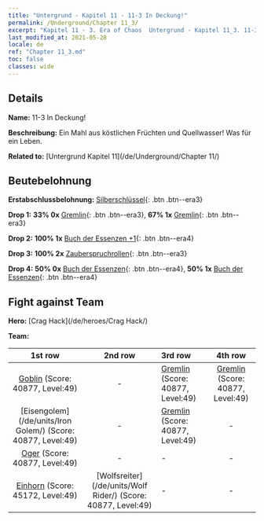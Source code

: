 ```yaml
---
title: "Untergrund - Kapitel 11 - 11-3 In Deckung!"
permalink: /Underground/Chapter 11_3/
excerpt: "Kapitel 11 - 3. Era of Chaos  Untergrund - Kapitel 11_3. 11-3 In Deckung!"
last_modified_at: 2021-05-28
locale: de
ref: "Chapter 11_3.md"
toc: false
classes: wide
---
```


## Details

 **Name:** 11-3 In Deckung!

 **Beschreibung:** Ein Mahl aus köstlichen Früchten und Quellwasser! Was für ein Leben.

 **Related to:** [Untergrund Kapitel 11](/de/Underground/Chapter 11/)

## Beutebelohnung

 **Erstabschlussbelohnung:** [Silberschlüssel](/ItemsDE/con_693/){: .btn .btn--era3}

 **Drop 1:** **33% 0x** [Gremlin](/ItemsDE/unt_235/){: .btn .btn--era3}, **67% 1x** [Gremlin](/ItemsDE/unt_235/){: .btn .btn--era3}

 **Drop 2:** **100% 1x** [Buch der Essenzen +1](/ItemsDE/mat_46/){: .btn .btn--era4}

 **Drop 3:** **100% 2x** [Zauberspruchrollen](/ItemsDE/con_694/){: .btn .btn--era3}

 **Drop 4:** **50% 0x** [Buch der Essenzen](/ItemsDE/mat_39/){: .btn .btn--era4}, **50% 1x** [Buch der Essenzen](/ItemsDE/mat_39/){: .btn .btn--era4}


## Fight against Team
 **Hero:** [Crag Hack](/de/heroes/Crag Hack/)

 **Team:**


  | 1st row | 2nd row | 3rd row | 4th row |
  |:----:|:----:|:----|:----:|
  | [Goblin](/de/units/Goblin/) (Score: 40877, Level:49)  | - | [Gremlin](/de/units/Gremlin/) (Score: 40877, Level:49)  | [Gremlin](/de/units/Gremlin/) (Score: 40877, Level:49)  |
  | [Eisengolem](/de/units/Iron Golem/) (Score: 40877, Level:49)  | - | [Gremlin](/de/units/Gremlin/) (Score: 40877, Level:49)  | - |
  | [Oger](/de/units/Ogre/) (Score: 40877, Level:49)  | - | - | - |
  | [Einhorn](/de/units/Unicorn/) (Score: 45172, Level:49)  | [Wolfsreiter](/de/units/Wolf Rider/) (Score: 40877, Level:49)  | - | - |


